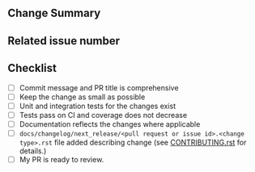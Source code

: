 <!-- Thank you for your contribution! -->
<!-- Unless your change is trivial, please create an issue to discuss the change before creating a PR -->
<!-- See https://github.com/MobileTeleSystems/arrakis/blob/develop/CONTRIBUTING.rst for help on Contributing -->
<!-- PLEASE DO **NOT** put issue ids in the PR title! Instead, add a descriptive title and put ids in the body -->

## Change Summary

<!-- Please give a short summary of the changes. -->

## Related issue number

<!-- Are there any issues opened that will be resolved by merging this change? -->
<!-- WARNING: please use "fix #123" style references so the issue is closed when this PR is merged. -->

## Checklist

* [ ] Commit message and PR title is comprehensive
* [ ] Keep the change as small as possible
* [ ] Unit and integration tests for the changes exist
* [ ] Tests pass on CI and coverage does not decrease
* [ ] Documentation reflects the changes where applicable
* [ ] `docs/changelog/next_release/<pull request or issue id>.<change type>.rst` file added describing change
  (see [CONTRIBUTING.rst](https://github.com/MobileTeleSystems/arrakis/blob/develop/CONTRIBUTING.rst) for details.)
* [ ] My PR is ready to review.
